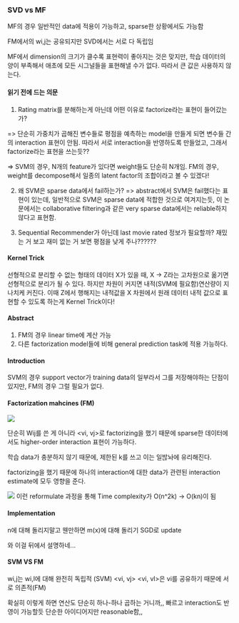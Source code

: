 ### SVD vs MF
 MF의 경우 일반적인 data에 적용이 가능하고, sparse한 상황에서도 가능함
 
 FM에서의 wi,j는 공유되지만 SVD에서는 서로 다 독립임
 
 MF에서 dimension의 크기가 클수록 표현력이 좋아지는 것은 맞지만, 학습 데이터의 양이 부족해서 애초에 모든 시그널들을 표현해낼 수가 없다. 따라서 큰 값은 사용하지 않는다.
 
 #### 읽기 전에 드는 의문
 1. Rating matrix를 분해하는게 아닌데 어떤 이유로 factorize라는 표현이 들어갔는가?
  
 => 단순히 가중치가 곱해진 변수들로 평점을 예측하는 model을 만들게 되면 변수들 간의 interaction 표현이 안됨. 따라서 서로 interaction을 반영하도록 만들었고, 그래서 factorize라는 표현을 쓰는듯??
 
 => SVM의 경우, N개의 feature가 있다면 weight들도 단순히 N개임. FM의 경우, weight를 decompose해서 일종의 latent factor의 조합이라고 볼 수 있겠다!

2. 왜 SVM은 sparse data에서 fail하는가?
=> abstract에서 SVM은 fail했다는 표현이 있는데, 일반적으로 SVM은 sparse data에 적합한 것으로 여겨지는듯, 이 논문에서는 collaborative filtering과 같은 very sparse data에서는 reliable하지 않다고 표현함.
 
 3. Sequential Recommender가 아닌데 last movie rated 정보가 필요할까?
 재밌는 거 보고 재미 없는 거 보면 평점을 낮게 주나??????
  
 #### Kernel Trick
   선형적으로 분리할 수 없는 형태의 데이터 X가 있을 때,
   X -> Z라는 고차원으로 옮기면 선형적으로 분리가 될 수 있다. 하지만 차원이 커지면 내적(SVM에 필요함)연산량이 지나치케 커진다.
   이때 Z에서 행해지는 내적값을 X 차원에서 원래 데이터 내적 값으로 표현할 수 있도록 하는게 Kernel Trick이다! 
    
    
 #### Abstract
 1. FM의 경우 linear time에 계산 가능
 2. 다른 factorization model들에 비해 general prediction task에 적용 가능하다.
 
 #### Introduction 
  SVM의 경우 support vector가 training data의 일부라서 그를 저장해야하는 단점이 있지만, FM의 경우 그럴 필요가 없다.
 
 #### Factorization mahcines (FM)
  ![](https://velog.velcdn.com/images/seogimin/post/8dc10b62-2429-45b9-a6e3-c9e0bd1b9b8b/image.png)

단순히 Wij를 쓴 게 아니라 <vi, vj>로 factorizing을 했기 때문에 sparse한 데이터에서도 higher-order interaction 표현이 가능하다.


  학습 data가 충분하지 않기 때문에, 제한된 k를 쓰고 이는 일밚놔에 유리해진다.
  
  factorizing을 했기 때문에 하나의 interaction에 대한 data가 관련된 interaction estimate에 모두 영향을 준다.
  
  ![](https://velog.velcdn.com/images/seogimin/post/cb12a001-67dc-4244-bdc5-bd8b5bded780/image.png)
 이런 reformulate 과정을 통해 Time complexity가 O(n^2k) -> O(kn)이 됨
  
 
 #### Implementation 
  n에 대해 돌리지말고 웬만하면 m(x)에 대해 돌리기
  SGD로 update
 
 
 와 이걸 뒤에서 설명하네...
 
 #### SVM VS FM
  wi,j는 wi,l에 대해 완전히 독립적 (SVM)
  <vi, vj> <vi, vl>은 vi를 공유하기 때문에 서로 의존적(FM)
  
  확실히 이렇게 하면 연산도 단순히 하나-하나 곱하는 거니까,, 빠르고 interaction도 반영이 가능할듯 단순한 아이디어지만 reasonable함,,
